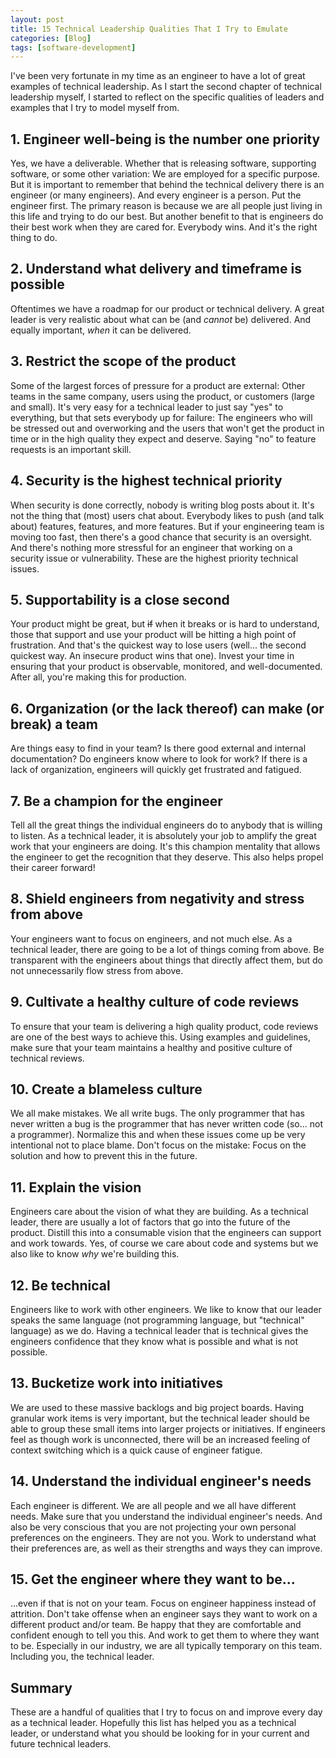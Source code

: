```yaml
---
layout: post
title: 15 Technical Leadership Qualities That I Try to Emulate
categories: [Blog]
tags: [software-development]
---
```


I've been very fortunate in my time as an engineer to have a lot of great examples of technical leadership. As I start the second chapter of technical leadership myself, I started to reflect on the specific qualities of leaders and examples that I try to model myself from.

## 1. Engineer well-being is the number one priority

Yes, we have a deliverable. Whether that is releasing software, supporting software, or some other variation: We are employed for a specific purpose. But it is important to remember that behind the technical delivery there is an engineer (or many engineers). And every engineer is a person. Put the engineer first. The primary reason is because we are all people just living in this life and trying to do our best. But another benefit to that is engineers do their best work when they are cared for. Everybody wins. And it's the right thing to do.

## 2. Understand what delivery and timeframe is possible

Oftentimes we have a roadmap for our product or technical delivery. A great leader is very realistic about what can be (and *cannot* be) delivered. And equally important, *when* it can be delivered.

## 3. Restrict the scope of the product

Some of the largest forces of pressure for a product are external: Other teams in the same company, users using the product, or customers (large and small). It's very easy for a technical leader to just say "yes" to everything, but that sets everybody up for failure: The engineers who will be stressed out and overworking and the users that won't get the product in time or in the high quality they expect and deserve. Saying "no" to feature requests is an important skill.

## 4. Security is the highest technical priority

When security is done correctly, nobody is writing blog posts about it. It's not the thing that (most) users chat about. Everybody likes to push (and talk about) features, features, and more features. But if your engineering team is moving too fast, then there's a good chance that security is an oversight. And there's nothing more stressful for an engineer that working on a security issue or vulnerability. These are the highest priority technical issues.

## 5. Supportability is a close second

Your product might be great, but ~~if~~ when it breaks or is hard to understand, those that support and use your product will be hitting a high point of frustration. And that's the quickest way to lose users (well... the second quickest way. An insecure product wins that one). Invest your time in ensuring that your product is observable, monitored, and well-documented. After all, you're making this for production.

## 6. Organization (or the lack thereof) can make (or break) a team

Are things easy to find in your team? Is there good external and internal documentation? Do engineers know where to look for work? If there is a lack of organization, engineers will quickly get frustrated and fatigued.

## 7. Be a champion for the engineer

Tell all the great things the individual engineers do to anybody that is willing to listen. As a technical leader, it is absolutely your job to amplify the great work that your engineers are doing. It's this champion mentality that allows the engineer to get the recognition that they deserve. This also helps propel their career forward!

## 8. Shield engineers from negativity and stress from above

Your engineers want to focus on engineers, and not much else. As a technical leader, there are going to be a lot of things coming from above. Be transparent with the engineers about things that directly affect them, but do not unnecessarily flow stress from above.

## 9. Cultivate a healthy culture of code reviews

To ensure that your team is delivering a high quality product, code reviews are one of the best ways to achieve this. Using examples and guidelines, make sure that your team maintains a healthy and positive culture of technical reviews.

## 10. Create a blameless culture

We all make mistakes. We all write bugs. The only programmer that has never written a bug is the programmer that has never written code (so... not a programmer). Normalize this and when these issues come up be very intentional not to place blame. Don't focus on the mistake: Focus on the solution and how to prevent this in the future.

## 11. Explain the vision

Engineers care about the vision of what they are building. As a technical leader, there are usually a lot of factors that go into the future of the product. Distill this into a consumable vision that the engineers can support and work towards. Yes, of course we care about code and systems but we also like to know *why* we're building this.

## 12. Be technical

Engineers like to work with other engineers. We like to know that our leader speaks the same language (not programming language, but "technical" language) as we do. Having a technical leader that is technical gives the engineers confidence that they know what is possible and what is not possible.

## 13. Bucketize work into initiatives

We are used to these massive backlogs and big project boards. Having granular work items is very important, but the technical leader should be able to group these small items into larger projects or initiatives. If engineers feel as though work is unconnected, there will be an increased feeling of context switching which is a quick cause of engineer fatigue.

## 14. Understand the individual engineer's needs

Each engineer is different. We are all people and we all have different needs. Make sure that you understand the individual engineer's needs. And also be very conscious that you are not projecting your own personal preferences on the engineers. They are not you. Work to understand what their preferences are, as well as their strengths and ways they can improve.

## 15. Get the engineer where they want to be...

...even if that is not on your team. Focus on engineer happiness instead of attrition. Don't take offense when an engineer says they want to work on a different product and/or team. Be happy that they are comfortable and confident enough to tell you this. And work to get them to where they want to be. Especially in our industry, we are all typically temporary on this team. Including you, the technical leader.

## Summary

These are a handful of qualities that I try to focus on and improve every day as a technical leader. Hopefully this list has helped you as a technical leader, or understand what you should be looking for in your current and future technical leaders.
